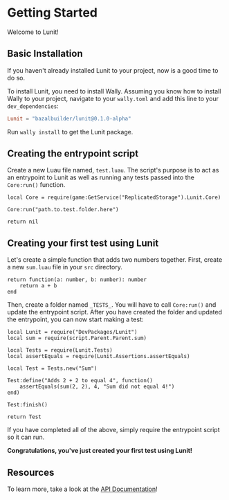# Getting Started
Welcome to Lunit!

## Basic Installation
If you haven't already installed Lunit to your project, now is a good time to do so.

To install Lunit, you need to install Wally. Assuming you know how to install Wally to your project, navigate to your `wally.toml` and add this line to your `dev_dependencies`:
```toml
Lunit = "bazalbuilder/lunit@0.1.0-alpha"
```

Run `wally install` to get the Lunit package.

## Creating the entrypoint script
Create a new Luau file named, `test.luau`. The script's purpose is to act as an entrypoint to Lunit as well as running any tests passed into the `Core:run()` function.
```luau
local Core = require(game:GetService("ReplicatedStorage").Lunit.Core)

Core:run("path.to.test.folder.here")

return nil
```

## Creating your first test using Lunit
Let's create a simple function that adds two numbers together. First, create a new `sum.luau` file in your `src` directory.
```luau
return function(a: number, b: number): number
    return a + b
end
```

Then, create a folder named `_TESTS_`. You will have to call `Core:run()` and update the entrypoint script. After you have created the folder and updated the entrypoint, you can now start making a test:
```luau
local Lunit = require("DevPackages/Lunit")
local sum = require(script.Parent.Parent.sum)

local Tests = require(Lunit.Tests)
local assertEquals = require(Lunit.Assertions.assertEquals)

local Test = Tests.new("Sum")

Test:define("Adds 2 + 2 to equal 4", function()
	assertEquals(sum(2, 2), 4, "Sum did not equal 4!")
end)

Test:finish()

return Test
```

If you have completed all of the above, simply require the entrypoint script so it can run.

**Congratulations, you've just created your first test using Lunit!**

## Resources
To learn more, take a look at the [API Documentation](docs/API.md)!